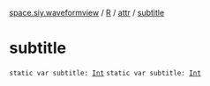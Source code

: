 [space.siy.waveformview](../../index.md) / [R](../index.md) / [attr](index.md) / [subtitle](./subtitle.md)

# subtitle

`static var subtitle: `[`Int`](https://kotlinlang.org/api/latest/jvm/stdlib/kotlin/-int/index.html)
`static var subtitle: `[`Int`](https://kotlinlang.org/api/latest/jvm/stdlib/kotlin/-int/index.html)